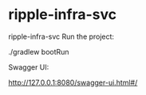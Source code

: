 # ripple-infra-svc
ripple-infra-svc
Run the project:

./gradlew bootRun

Swagger UI:

http://127.0.0.1:8080/swagger-ui.html#/
